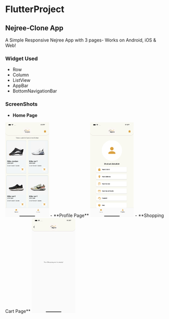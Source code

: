 # FlutterProject
## Nejree-Clone App
A Simple Responsive Nejree App with 3 pages- Works on Android, iOS & Web!

### Widget Used
- Row 
- Column
- ListView
- AppBar
- BottomNavigationBar

### ScreenShots
- **Home Page**                  
<img src="images/HomePage.png"  height="300">
- **Profile Page**
<img src="images/Profile.png"  height="300"> 
- **Shopping Cart Page**
<img src="images/ShoppingCart.png"  height="300">
